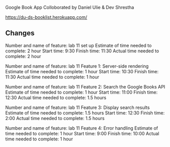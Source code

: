 Google Book App
Colloborated by Daniel Ulie & Dev Shrestha

https://du-ds-booklist.herokuapp.com/

## Changes
Number and name of feature: lab 11 set up
Estimate of time needed to complete: 2 hour
Start time: 9:30
Finish time: 11:30
Actual time needed to complete: 2 hour

Number and name of feature: lab 11 Feature 1: Server-side rendering
Estimate of time needed to complete: 1 hour
Start time: 10:30
Finish time: 11:30
Actual time needed to complete: 1 hour


Number and name of feature: lab 11 Feature 2: Search the Google Books API
Estimate of time needed to complete: 1 hour
Start time: 11:00
Finish time: 12:30
Actual time needed to complete:  1.5 hours


Number and name of feature: lab 11 Feature 3: Display search results
Estimate of time needed to complete: 1.5 hours
Start time: 12:30
Finish time: 2:00
Actual time needed to complete: 1.5 hours


Number and name of feature: lab 11 Feature 4: Error handling
Estimate of time needed to complete: 1 hour 
Start time: 9:00
Finish time: 10:00
Actual time needed to complete: 1 hour

